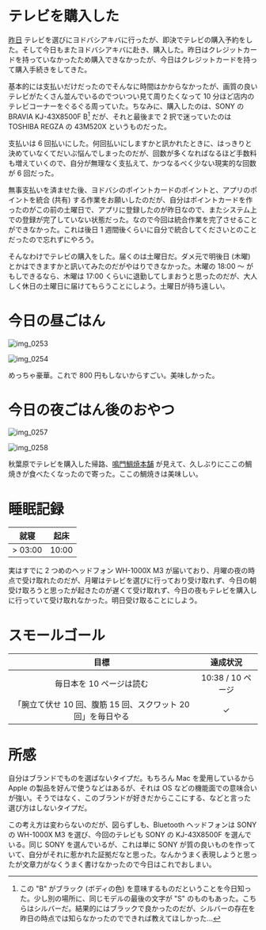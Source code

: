 # テレビを購入した
[昨日](/2018/10/22) テレビを選びにヨドバシアキバに行ったが、即決でテレビの購入予約をした。そして今日もまたヨドバシアキバに赴き、購入した。昨日はクレジットカードを持っていなかったため購入できなかったが、今日はクレジットカードを持って購入手続きをしてきた。

基本的には支払いだけだったのでそんなに時間はかからなかったが、画質の良いテレビがたくさん並んでいるのでついつい見て周りたくなって 10 分ほど店内のテレビコーナーをぐるぐる周っていた。ちなみに、購入したのは、SONY の BRAVIA KJ-43X8500F B[^letter-b-means] だが、それと最後まで 2 択で迷っていたのは TOSHIBA REGZA の 43M520X というものだった。

[^letter-b-means]: この "B" がブラック (ボディの色) を意味するものだということを今日知った。少し別の場所に、同じモデルの最後の文字が "S" のものもあった。こちらはシルバーだ。結果的にはブラックで良かったのだが、シルバーの存在を昨日の時点では知らなかったのでできれば教えてほしかった...

支払いは 6 回払いにした。何回払いにしますかと訊かれたときに、はっきりと決めていなくてだいぶ悩んでしまったのだが、回数が多くなればなるほど手数料も増えていくので、自分が無理なく支払えて、かつなるべく少ない現実的な回数が 6 回だった。

無事支払いを済ませた後、ヨドバシのポイントカードのポイントと、アプリのポイントを統合 (共有) する作業をお願いしたのだが、自分はポイントカードを作ったのがこの前の土曜日で、アプリに登録したのが昨日なので、またシステム上での登録が完了していない状態だった。なので今回は統合作業を完了させることができなかった。これは後日 1 週間後くらいに自分で統合してくださいとのことだったので忘れずにやろう。

そんなわけでテレビの購入をした。届くのは土曜日だ。ダメ元で明後日 (木曜) とかはできますかと訊いてみたのだがやはりできなかった。木曜の 18:00 〜 がもしできるなら、木曜は 17:00 くらいに退勤してしまおうと思ったのだが、大人しく休日の土曜日に届けてもらうことにしよう。土曜日が待ち遠しい。

# 今日の昼ごはん
![img_0253](/images/2018/10/img_0253.jpg)

![img_0254](/images/2018/10/img_0254.jpg)

めっちゃ豪華。これで 800 円もしないからすごい。美味しかった。

# 今日の夜ごはん後のおやつ
![img_0257](/images/2018/10/img_0257.jpg)

![img_0258](/images/2018/10/img_0258.jpg)

秋葉原でテレビを購入した帰路、[鳴門鯛焼本舗](http://www.taiyaki.co.jp) が見えて、久しぶりにここの鯛焼きが食べたくなったので寄った。ここの鯛焼きは美味しい。

# 睡眠記録
| 就寝 | 起床 |
|:---:|:---:|
| > 03:00 | 10:00 |

実はすでに 2 つめのヘッドフォン WH-1000X M3 が届いており、月曜の夜の時点で受け取れたのだが、月曜はテレビを選びに行っており受け取れず、今日の朝受け取ろうと思ったが起きたのが遅くて受け取れず、今日の夜もテレビを購入しに行っていて受け取れなかった。明日受け取ることにしよう。

# スモールゴール
| 目標 | 達成状況 |
|:---:|:---:|
| 毎日本を 10 ページは読む | 10:38 / 10 ページ |
| 「腕立て伏せ 10 回、腹筋 15 回、スクワット 20 回」を毎日やる | ✓ |

# 所感
自分はブランドでものを選ばないタイプだ。もちろん Mac を愛用しているから Apple の製品を好んで使うなどはあるが、それは OS などの機能面での意味合いが強い。そうではなく、このブランドが好きだからここにする、などと言った選び方はしないタイプだ。

この考え方は変わらないのだが、図らずしも、Bluetooth ヘッドフォンは SONY の WH-1000X M3 を選び、今回のテレビも SONY の KJ-43X8500F を選んでいる。同じ SONY を選んでいるが、これは単に SONY が質の良いものを作っていて、自分がそれに惹かれた証拠だなと思った。なんかうまく表現しようと思ったが文章力がなくうまく書けなかったので今日はこれでおしまい。
